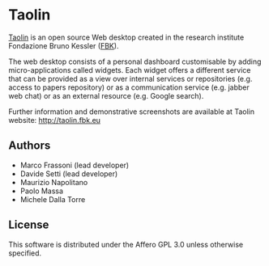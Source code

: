 # Taolin #

[Taolin](http://taolin.fbk.eu) is an open source Web desktop created in the research institute Fondazione Bruno Kessler ([FBK](http://www.fbk.eu)).

The web desktop consists of a personal dashboard customisable by adding micro-applications called widgets. Each widget offers a different service that can be provided as a view over internal services or repositories (e.g. access to papers repository) or as a communication service (e.g. jabber web chat) or as an external resource (e.g. Google search). 

Further information and demonstrative screenshots are available at Taolin website: http://taolin.fbk.eu


## Authors ##
 * Marco Frassoni (lead developer)
 * Davide Setti (lead developer)
 * Maurizio Napolitano
 * Paolo Massa
 * Michele Dalla Torre

## License ##
This software is distributed under the Affero GPL 3.0 unless otherwise specified.


